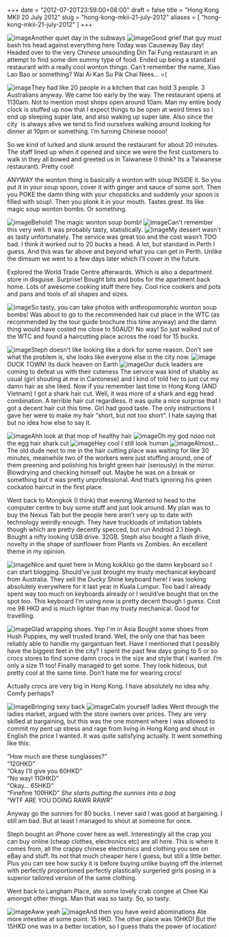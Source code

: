 +++
date = "2012-07-20T23:59:00+08:00"
draft = false
title = "Hong Kong MKII 20 July 2012"
slug = "hong-kong-mkii-21-july-2012"
aliases = [
	"hong-kong-mkii-21-july-2012"
]
+++


![image](/images/2012/07/wpid-img_20120720_201609.jpg "IMG_20120720_201609.jpg")Another quiet day in the subways 
![image](/images/2012/07/wpid-img_20120720_201614.jpg "IMG_20120720_201614.jpg")Good grief that guy must bash his head against everything here Today was Causeway Bay day! Headed over to the very Chinese unsounding Din Tai Fung restaurant in an attempt to find some dim summy type of food. Ended up being a standard restaurant with a really cool wonton thingo. Can’t remember the name, Xiao Lao Bao or something? Wai Ai Kan Su Pik Chai Nees… =(


![image](/images/2012/07/wpid-img_20120720_112641.jpg "IMG_20120720_112641.jpg")They had like 20 people in a kitchen that can hold 3 people. 3 Australians anyway. We came too early by the way. The restaurant opens at 1130am. Not to mention most shops open around 10am. Man my entire body clock is stuffed up now that I expect things to be open at weird times so I end up sleeping super late, and also waking up super late. Also since the city  is always alive we tend to find ourselves walking around looking for dinner at 10pm or something. I’m turning Chinese noooo!

So we kind of lurked and slunk around the restaurant for about 20 minutes. The staff lined up when it opened and since we were the first customers to walk in they all bowed and greeted us in Taiwanese (I think? Its a Taiwanese restaurant). Pretty cool!

ANYWAY the wonton thing is basically a wonton with soup INSIDE it. So you put it in your soup spoon, cover it with ginger and sauce of some sort. Then you POKE the damn thing with your chopsticks and suddenly your spoon is filled with soup!. Then you plonk it in your mouth. Tastes great. Its like magic soup wonton bombs. Or something.


![image](/images/2012/07/wpid-img_20120720_115714.jpg "IMG_20120720_115714.jpg")Behold! The magic wonton soup bomb! 
![image](/images/2012/07/wpid-img_20120720_121425.jpg "IMG_20120720_121425.jpg")Can't remember this very well. It was probably tasty, statistically. 
![image](/images/2012/07/wpid-img_20120720_122407.jpg "IMG_20120720_122407.jpg")My dessert wasn't as tasty unfortunately. The service was great too and the cost wasn’t TOO bad. I think it worked out to 20 bucks a head. A lot, but standard in Perth I guess. And this was far above and beyond what you can get in Perth. Unlike the dimsum we went to a few days later which I’ll cover in the future.

Explored the World Trade Centre afterwards. Which is also a department store in disguise. Surprise! Bought bits and bobs for the apartment back home. Lots of awesome cooking stuff there hey. Cool rice cookers and pots and pans and tools of all shapes and sizes.


![image](/images/2012/07/wpid-img_20120720_123405.jpg "IMG_20120720_123405.jpg")So tasty, you can take photos with anthropomorphic wonton soup bombs! Was about to go to the recommended hair cut place in the WTC (as recommended by the tour guide brochure this time anyway) and the damn thing would have costed me close to 50AUD! No way! So just walked out of the WTC and found a haircutting place across the road for 15 bucks.


![image](/images/2012/07/wpid-img_20120720_132924.jpg "IMG_20120720_132924.jpg")Steph doesn't like looking like a dork for some reason. Don't see what the problem is, she looks like everyone else in the city now. 
![image](/images/2012/07/wpid-img_20120720_133552.jpg "IMG_20120720_133552.jpg")DUCK TOWN! Its duck heaven on Earth 
![image](/images/2012/07/wpid-img_20120720_134024.jpg "IMG_20120720_134024.jpg")Our duck leaders are coming to defeat us with their cuteness The service was kind of shabby as usual (girl shouting at me in Cantonese) and I kind of told her to just cut my damn hair as she liked. Now if you remember last time in Hong Kong (AND Vietnam) I got a shark hair cut. Well, it was more of a shark and egg head combination. A terrible hair cut regardless. It was quite a nice surprise that I got a decent hair cut this time. Girl had good taste. The only instructions I gave her were to make my hair “short, but not too short”. I hate saying that but no idea how else to say it.


![image](/images/2012/07/wpid-img_20120720_141322.jpg "IMG_20120720_141322.jpg")Ahh look at that mop of healthy hair 
![image](/images/2012/07/wpid-img_20120720_144724.jpg "IMG_20120720_144724.jpg")Oh my god nooo not the egg hair shark cut 
![image](/images/2012/07/wpid-img_20120720_144737.jpg "IMG_20120720_144737.jpg")Hey cool I still look human 
![image](/images/2012/07/wpid-img_20120721_111451.jpg "IMG_20120721_111451.jpg")Almost... The old dude next to me in the hair cutting place was waiting for like 30 minutes, meanwhile two of the workers were just stuffing around, one of them preening and polishing his bright green hair (seriously) in the mirror. Blowdrying and checking himself out. Maybe he was on a break or something but it was pretty unprofessional. And that’s ignoring his green cockatoo haircut in the first place.

Went back to Mongkok (I think) that evening.Wanted to head to the computer centre to buy some stuff and just look around. My plan was to buy the Nexus Tab but the people here aren’t very up to date with technology weirdly enough. They have truckloads of imitation tablets though which are pretty decently specced, but run Android 2.1 blegh. Bought a nifty looking USB drive. 32GB. Steph also bought a flash drive, novelty in the shape of sunflower from Plants vs Zombies. An excellent theme in my opinion.


![image](/images/2012/07/wpid-img_20120720_220831.jpg "IMG_20120720_220831.jpg")Nice and quiet here in Mong kokAlso go the damn keyboard so I can start blogging. Should’ve just brought my trusty mechanical keyboard from Australia. They sell the Ducky Shine keyboard here! I was looking absolutely everywhere for it last year in Kuala Lumpur. Too bad I already spent way too much on keyboards already or I would’ve bought that on the spot too. This keyboard I’m using now is pretty decent though I guess. Cost me 98 HKD and is much lighter than my trusty mechanical. Good for travelling.


![image](/images/2012/07/wpid-img_20120720_215041.jpg "IMG_20120720_215041.jpg")Glad wrapping shoes. Yep I'm in Asia Bought some shoes from Hush Puppies, my well trusted brand. Well, the only one that has been reliably able to handle my gargantuan feet. Have I mentioned that I possibly have the biggest feet in the city? I spent the past few days going to 5 or so crocs stores to find some damn crocs in the size and style that I wanted. I’m only a size 11 too! Finally managed to get some. They look hideous, but pretty cool at the same time. Don’t hate me for wearing crocs!

Actually crocs are very big in Hong Kong. I have absolutely no idea why. Comfy perhaps?


![image](/images/2012/07/wpid-img_20120721_111504.jpg "IMG_20120721_111504.jpg")Bringing sexy back 
![image](/images/2012/07/wpid-img_20120721_111459.jpg "IMG_20120721_111459.jpg")Calm yourself ladies Went through the ladies market, argued with the store owners over prices. They are very skilled at bargaining, but this was the one moment where I was allowed to commit my pent up stress and rage from living in Hong Kong and shout in English the price I wanted. It was quite satisfying actually. It went something like this:

“How much are these sunglasses?”  
 “120HKD”  
 “Okay I’ll give you 60HKD”  
 “No way! 110HKD”  
 “Okay… 65HKD”  
 “Finefine 100HKD” *She starts putting the sunnies into a bag*  
 “WTF ARE YOU DOING RAWR RAWR”

Anyway go the sunnies for 80 bucks. I never said I was good at bargaining. I still am bad. But at least I managed to shout at someone for once.

Steph bought an iPhone cover here as well. Interestingly all the crap you can buy online (cheap clothes, electronics etc) are all here. This is where it comes from, all the crappy chinese electronics and clothing you see on eBay and stuff. Its not that much cheaper here I guess, but still a little better. Plus you can see how sucky it is before buying unlike buying off the internet with perfectly proportioned perfectly plastically surgeried girls posing in a superior tailored version of the same clothing.

Went back to Langham Place, ate some lovely crab congee at Chee Kai amongst other things. Man that was so tasty. So, so tasty.


![image](/images/2012/07/wpid-img_20120720_224352.jpg "IMG_20120720_224352.jpg")Aww yeah 
![image](/images/2012/07/wpid-img_20120720_161824.jpg "IMG_20120720_161824.jpg")And then you have weird abominations Ate more intestine at some point. 15 HKD. The other place was 10HKD! But the 15HKD one was in a better location, so I guess thats the power of location!


